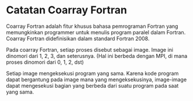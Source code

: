 # Catatan Coarray Fortran

Coarray Fortran adalah fitur khusus bahasa pemrograman Fortran
yang memungkinkan
programmer untuk menulis program paralel dalam Fortran.
Coarray Fortran didefinisikan dalam standard Fortran 2008.

Pada coarray Fortran, setiap proses disebut sebagai image.
Image ini dinomori dari 1, 2, 3, dan seterusnya.
(Hal ini berbeda dengan MPI, di mana proses dinomori dari 0, 1, 2, dst)

Setiap image mengeksekusi program yang sama. Karena kode program dapat bergantung
pada image mana yang mengeksekusinya, image-image dapat mengesekusi bagian yang
berbeda dari suatu program pada saat yang sama.


